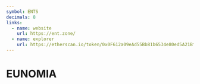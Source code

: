 ```yaml
---
symbol: ENTS
decimals: 8
links:
  - name: website
    url: https://ent.zone/
  - name: explorer
    url: https://etherscan.io/token/0x0F612a09eAd55Bb81b6534e80ed5A21Bf0a27B16
---
```


# EUNOMIA
